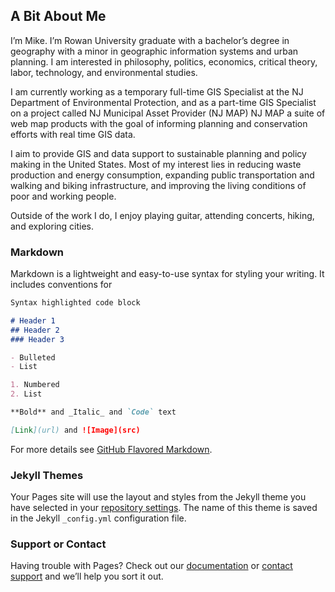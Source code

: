 ## A Bit About Me

I’m Mike. I’m Rowan University graduate with a bachelor’s degree in geography with a minor in geographic information systems and urban planning. I am interested in philosophy, politics, economics, critical theory, labor, technology, and environmental studies.

I am currently working as a temporary full-time GIS Specialist at the NJ Department of Environmental Protection, and as a part-time GIS Specialist on a project called NJ Municipal Asset Provider (NJ MAP) NJ MAP a suite of web map products with the goal of informing planning and conservation efforts with real time GIS data.

I aim to provide GIS and data support to sustainable planning and policy making in the United States. Most of my interest lies in reducing waste production and energy consumption, expanding public transportation and walking and biking infrastructure, and improving the living conditions of poor and working people.

Outside of the work I do, I enjoy playing guitar, attending concerts, hiking, and exploring cities.

### Markdown

Markdown is a lightweight and easy-to-use syntax for styling your writing. It includes conventions for

```markdown
Syntax highlighted code block

# Header 1
## Header 2
### Header 3

- Bulleted
- List

1. Numbered
2. List

**Bold** and _Italic_ and `Code` text

[Link](url) and ![Image](src)
```

For more details see [GitHub Flavored Markdown](https://guides.github.com/features/mastering-markdown/).

### Jekyll Themes

Your Pages site will use the layout and styles from the Jekyll theme you have selected in your [repository settings](https://github.com/michaelcbrein/michaelcbrein.github.io/settings). The name of this theme is saved in the Jekyll `_config.yml` configuration file.

### Support or Contact

Having trouble with Pages? Check out our [documentation](https://help.github.com/categories/github-pages-basics/) or [contact support](https://github.com/contact) and we’ll help you sort it out.
